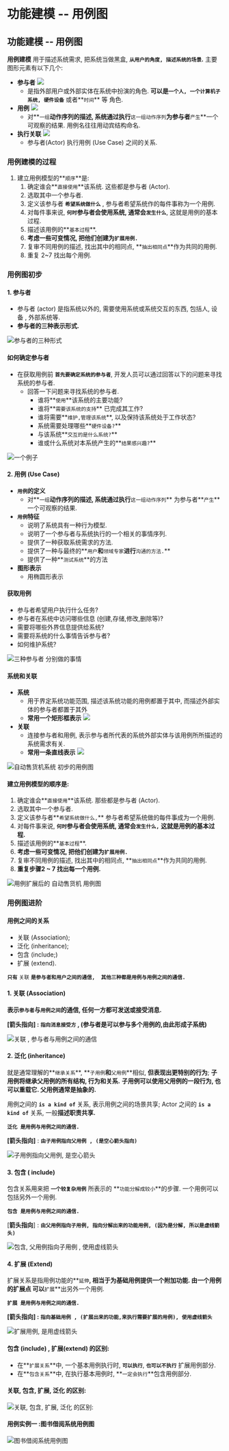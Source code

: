 # 功能建模 -- 用例图

## 功能建模 -- 用例图

**用例建模** 用于描述系统需求, 把系统当做黑盒, **`从用户的角度, 描述系统的场景`.** 主要图形元素有以下几个:

* **参与者** ![](../.gitbook/assets/image%20%2821%29.png) 
  * 是指外部用户或外部实体在系统中扮演的角色.  **可以是`一个人, 一个计算机子系统, 硬件设备`** 或者**`时间`** 等 角色.
* **用例** ![](../.gitbook/assets/image%20%28123%29.png) 
  * 对**`一组`**动作序列的描述, 系统通过执行**`这一组动作序列`**为参与者**`产生`**一个可观察的结果.  用例名往往用动宾结构命名.
* **执行关联** ![](../.gitbook/assets/image%20%2873%29.png) 
  * 参与者\(Actor\)  执行用例 \(Use Case\) 之间的关系.

### 用例建模的过程

1. 建立用例模型的**`顺序`**是:
   1. 确定谁会**`直接使用`**该系统. 这些都是参与者 \(Actor\).
   2. 选取其中一个参与者.
   3. 定义该参与者 **`希望系统做什么`** , 参与者希望系统作的每件事称为一个用例.
   4. 对每件事来说,  **`何时`**参与者会使用系统, 通常会**`发生什么`**,  这就是用例的基本过程.
   5. 描述该用例的**`基本过程`**.
   6. **考虑一些可变情况,  把他们创建为`扩展用例.`**
   7. 复审不同用例的描述, 找出其中的相同点, **`抽出相同点`**作为共同的用例.
   8. 重复 2~7 找出每个用例.

### 用例图初步

#### 1. 参与者

* 参与者 \(actor\) 是指系统以外的, 需要使用系统或系统交互的东西, 包括人, 设备 , 外部系统等.
* **参与者的三种表示形式.**

![&#x53C2;&#x4E0E;&#x8005;&#x7684;&#x4E09;&#x79CD;&#x5F62;&#x5F0F;](../.gitbook/assets/image%20%28163%29.png)

#### 如何确定参与者

* 在获取用例前 **`首先要确定系统的参与者`**, 开发人员可以通过回答以下的问题来寻找系统的参与者.
  * 回答一下问题来寻找系统的参与者.
    * 谁将**`使用`**该系统的主要功能?
    * 谁将**`需要该系统的支持`** 已完成其工作?
    * 谁将需要**`维护,管理该系统`**, 以及保持该系统处于工作状态?
    * 系统需要处理哪些**`硬件设备?`**
    * 与该系统**`交互的是什么系统?`**
    * 谁或什么系统对本系统产生的**`结果感兴趣?`**

![&#x4E00;&#x4E2A;&#x4F8B;&#x5B50;](../.gitbook/assets/image%20%28133%29.png)

#### 2.  用例 \(Use Case\)

* **`用例`的定义**
  * 对**`一组`**动作序列的描述,  系统通过执行**`这一组动作序列`** 为参与者**`产生`**一个可观察的结果.
* **`用例`特征**
  * 说明了系统具有一种行为模型.
  * 说明了一个参与者与系统执行的一个相关的事情序列.
  * 提供了一种获取系统需求的方法.
  * 提供了一种与最终的**`用户`**和**`领域专家`**进行**`沟通的方法.`**
  * 提供了一种**`测试系统`**的方法
* **图形表示**
  * 用椭圆形表示

#### 获取用例

* 参与者希望用户执行什么任务?
* 参与者在系统中访问哪些信息 \(创建,存储,修改,删除等\)?
* 需要将哪些外界信息提供给系统?
* 需要将系统的什么事情告诉参与者?
* 如何维护系统?

![&#x4E09;&#x79CD;&#x53C2;&#x4E0E;&#x8005; &#x5206;&#x522B;&#x505A;&#x7684;&#x4E8B;&#x60C5;](../.gitbook/assets/image%20%2823%29.png)

#### 系统和关联

* **系统** 
  * 用于界定系统功能范围, 描述该系统功能的用例都置于其中, 而描述外部实体的参与者都置于其外
  * **常用一个矩形框表示** ![](../.gitbook/assets/image%20%28195%29.png) 
* **关联**
  * 连接参与者和用例, 表示参与者所代表的系统外部实体与该用例所所描述的系统需求有关.
  * **常用一条直线表示**  ![](../.gitbook/assets/image%20%28144%29.png) 

![&#x81EA;&#x52A8;&#x552E;&#x8D27;&#x673A;&#x7CFB;&#x7EDF; &#x521D;&#x6B65;&#x7684;&#x7528;&#x4F8B;&#x56FE;](../.gitbook/assets/image%20%2826%29.png)

#### 建立用例模型的顺序是:

1. 确定谁会**`直接使用`**该系统. 那些都是参与者 \(Actor\).
2. 选取其中一个参与者.
3. 定义该参与者**`希望系统做什么,`** 参与者希望系统做的每件事成为一个用例.
4. 对每件事来说, **`何时`**参与者会使用系统, 通常会**`发生什么,`** **这就是用例的基本过程.**
5. 描述该用例的**`基本过程`**.
6. **考虑一些可变情况, 把他们创建为`扩展用例.`**
7. 复审不同用例的描述, 找出其中的相同点,  **`抽出相同点`**作为共同的用例.
8. **重复步骤2 ~ 7  找出每一个用例.**

![&#x7528;&#x4F8B;&#x6269;&#x5C55;&#x540E;&#x7684;  &#x81EA;&#x52A8;&#x552E;&#x8D27;&#x673A; &#x7528;&#x4F8B;&#x56FE;](../.gitbook/assets/image%20%28193%29.png)

### 用例图进阶

#### 用例之间的关系

* 关联  \(Association\);
* 泛化  \(inheritance\);
* 包含  \(include;\)
* 扩展  \(extend\).

**`只有`** `关联` **`是参与者和用户之间的通信,  其他三种都是用例与用例之间的通信.`**



#### 1. 关联  \(Association\)

**表示`参与者`与`用例之间`的通信,  任何一方都可发送或接受消息.**

**\[箭头指向\] : `指向消息接受方`   , \(参与者是可以参与多个用例的,由此形成子系统\)**

![&#x5173;&#x8054; , &#x53C2;&#x4E0E;&#x8005;&#x4E0E;&#x7528;&#x4F8B;&#x4E4B;&#x95F4;&#x7684;&#x901A;&#x4FE1;](../.gitbook/assets/image%20%28200%29.png)

#### 2. 泛化 \(inheritance\)

就是通常理解的**`继承关系`**, **`子用例`**和**`父用例`**相似, **但表现出更特别的行为**;  **子用例将继承父用例的所有结构, 行为和关系.**  **子用例可以使用父用例的一段行为,  也可以重载它.  父用例通常是抽象的.**

用例之间的 **`is a kind of`** 关系, 表示用例之间的场景共享;  Actor 之间的 **`is a kind of`** 关系, 一般**描述职责共享.**

**`泛化 是用例与用例之间的通信.`**

**\[箭头指向\]**  :   **`由子用例指向父用例 , (是空心箭头指向)`**

![&#x5B50;&#x7528;&#x4F8B;&#x6307;&#x5411;&#x7236;&#x7528;&#x4F8B;,  &#x662F;&#x7A7A;&#x5FC3;&#x7BAD;&#x5934;](../.gitbook/assets/image%20%28185%29.png)

#### 3. 包含 \( include\)

包含关系用来把 **`一个较复杂用例`** 所表示的 **`功能分解成较小`**的步骤. 一个用例可以包括另外一个用例.

**`包含 是用例与用例之间的通信.`**

\[**箭头指向**\] : **`由父用例指向子用例, 指向分解出来的功能用例, (因为是分解, 所以是虚线箭头)`**

![&#x5305;&#x542B;, &#x7236;&#x7528;&#x4F8B;&#x6307;&#x5411;&#x5B50;&#x7528;&#x4F8B; , &#x4F7F;&#x7528;&#x865A;&#x7EBF;&#x7BAD;&#x5934;](../.gitbook/assets/image%20%2888%29.png)

#### 4. 扩展 \(Extend\)

扩展关系是指用例功能的**`延伸`**, 相当于为基础用例提供一个附加功能. 由一个用例的扩展点 可以**`扩展`**出另外一个用例.

**`扩展 是用例与用例之间的通信.`**

**\[箭头指向\] : `指向基础用例 , (扩展出来的功能,来执行需要扩展的用例), 使用虚线箭头`**

![&#x6269;&#x5C55;&#x7528;&#x4F8B;, &#x662F;&#x7528;&#x865A;&#x7EBF;&#x7BAD;&#x5934;](../.gitbook/assets/image%20%28226%29.png)

#### 包含 \(include\) , 扩展\(extend\) 的区别:

* 在**`扩展关系`**中, 一个基本用例执行时, **`可以执行`**, **`也可以不执行`** 扩展用例部分.
* 在**`包含关系`**中, 在执行基本用例时, **`一定会执行`**包含用例部分.

#### 关联, 包含, 扩展, 泛化 的区别:

![&#x5173;&#x8054;, &#x5305;&#x542B;, &#x6269;&#x5C55;, &#x6CDB;&#x5316; &#x7684;&#x533A;&#x522B;:](../.gitbook/assets/image%20%28146%29.png)

#### 用例实例一 :图书借阅系统用例图

![&#x56FE;&#x4E66;&#x501F;&#x9605;&#x7CFB;&#x7EDF;&#x7528;&#x4F8B;&#x56FE;](../.gitbook/assets/image%20%28231%29.png)



